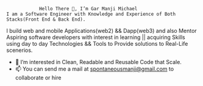 				Hello There 👋, I’m Gar Manji Michael
	I am a Software Engineer with Knowledge and Experience of Both Stacks(Front End & Back End).
I build web and mobile Applications(web2) && Dapp(web3) and also Mentor Aspiring software developers with interest in learning 
|| acquiring Skills using day to day Technologies && Tools to Provide solutions to Real-Life scenerios.
- 👀 I’m interested in Clean, Readable and Reusable Code that Scale.
- 📫 You can send me a mail at spontaneousmanji@gmail.com to collaborate or hire

<!---
MBragi/MBragi is a ✨ special ✨ repository because its `README.md` (this file) appears on your GitHub profile.
You can click the Preview link to take a look at your changes.
--->
